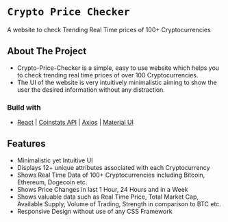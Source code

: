 # `Crypto Price Checker`

A website to check Trending Real Time prices of 100+ Cryptocurrencies

## About The Project

- Crypto-Price-Checker is a simple, easy to use website which helps you to check trending real time prices of over 100 Cryptocurrencies.
- The UI of the website is very intuitively minimalistic aiming to show the user the desired information without any distraction.

### Build with

- [React](https://react.dev/) | [Coinstats API](https://documenter.getpostman.com/view/5734027/RzZ6Hzr3) | [Axios](https://www.npmjs.com/package/axios) | [Material UI](https://mui.com/)

## Features

- Minimalistic yet Intuitive UI
- Displays 12+ unique attributes associated with each Cryptocurrency
- Shows Real Time Data of 100+ Cryptocurrencies including Bitcoin, Ethereum, Dogecoin etc.
- Shows Price Changes in last 1 Hour, 24 Hours and in a Week
- Shows valuable data such as Real Time Price, Total Market Cap, Available Supply, Volume of Trading, Strength in comparison to BTC etc.
- Responsive Design without use of any CSS Framework
